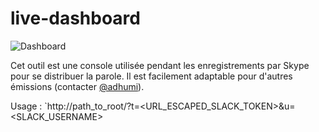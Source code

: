 # live-dashboard

<img src="https://raw.githubusercontent.com/poligeek/live-dashboard/master/assets/dashboard.png" alt="Dashboard" />

Cet outil est une console utilisée pendant les enregistrements par Skype pour se distribuer la parole. Il est facilement adaptable pour d'autres émissions (contacter [@adhumi](http://twitter.com/adhumi)).

Usage : `http://path_to_root/?t=<URL_ESCAPED_SLACK_TOKEN>&u=<SLACK_USERNAME>